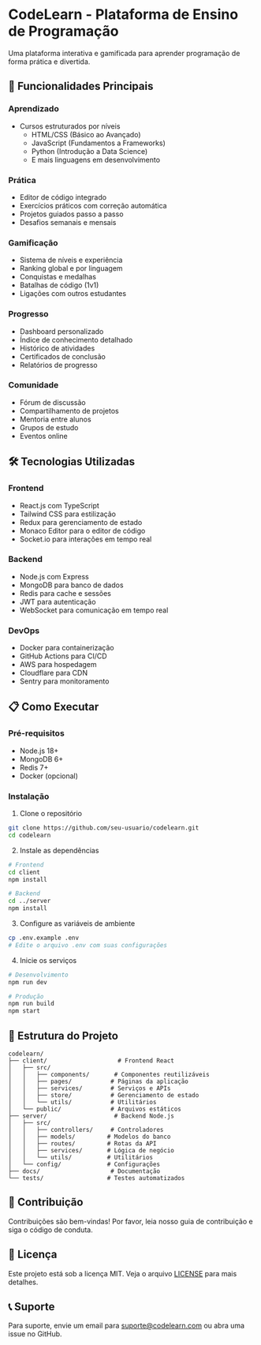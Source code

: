 # CodeLearn - Plataforma de Ensino de Programação

Uma plataforma interativa e gamificada para aprender programação de forma prática e divertida.

## 🚀 Funcionalidades Principais

### Aprendizado
- Cursos estruturados por níveis
  - HTML/CSS (Básico ao Avançado)
  - JavaScript (Fundamentos a Frameworks)
  - Python (Introdução a Data Science)
  - E mais linguagens em desenvolvimento

### Prática
- Editor de código integrado
- Exercícios práticos com correção automática
- Projetos guiados passo a passo
- Desafios semanais e mensais

### Gamificação
- Sistema de níveis e experiência
- Ranking global e por linguagem
- Conquistas e medalhas
- Batalhas de código (1v1)
- Ligações com outros estudantes

### Progresso
- Dashboard personalizado
- Índice de conhecimento detalhado
- Histórico de atividades
- Certificados de conclusão
- Relatórios de progresso

### Comunidade
- Fórum de discussão
- Compartilhamento de projetos
- Mentoria entre alunos
- Grupos de estudo
- Eventos online

## 🛠️ Tecnologias Utilizadas

### Frontend
- React.js com TypeScript
- Tailwind CSS para estilização
- Redux para gerenciamento de estado
- Monaco Editor para o editor de código
- Socket.io para interações em tempo real

### Backend
- Node.js com Express
- MongoDB para banco de dados
- Redis para cache e sessões
- JWT para autenticação
- WebSocket para comunicação em tempo real

### DevOps
- Docker para containerização
- GitHub Actions para CI/CD
- AWS para hospedagem
- Cloudflare para CDN
- Sentry para monitoramento

## 📋 Como Executar

### Pré-requisitos
- Node.js 18+
- MongoDB 6+
- Redis 7+
- Docker (opcional)

### Instalação
1. Clone o repositório
```bash
git clone https://github.com/seu-usuario/codelearn.git
cd codelearn
```

2. Instale as dependências
```bash
# Frontend
cd client
npm install

# Backend
cd ../server
npm install
```

3. Configure as variáveis de ambiente
```bash
cp .env.example .env
# Edite o arquivo .env com suas configurações
```

4. Inicie os serviços
```bash
# Desenvolvimento
npm run dev

# Produção
npm run build
npm start
```

## 📁 Estrutura do Projeto

```
codelearn/
├── client/                    # Frontend React
│   ├── src/
│   │   ├── components/       # Componentes reutilizáveis
│   │   ├── pages/           # Páginas da aplicação
│   │   ├── services/        # Serviços e APIs
│   │   ├── store/           # Gerenciamento de estado
│   │   └── utils/           # Utilitários
│   └── public/              # Arquivos estáticos
├── server/                   # Backend Node.js
│   ├── src/
│   │   ├── controllers/     # Controladores
│   │   ├── models/         # Modelos do banco
│   │   ├── routes/         # Rotas da API
│   │   ├── services/       # Lógica de negócio
│   │   └── utils/          # Utilitários
│   └── config/             # Configurações
├── docs/                    # Documentação
└── tests/                  # Testes automatizados
```

## 🤝 Contribuição

Contribuições são bem-vindas! Por favor, leia nosso guia de contribuição e siga o código de conduta.

## 📄 Licença

Este projeto está sob a licença MIT. Veja o arquivo [LICENSE](LICENSE) para mais detalhes.

## 📞 Suporte

Para suporte, envie um email para suporte@codelearn.com ou abra uma issue no GitHub.

